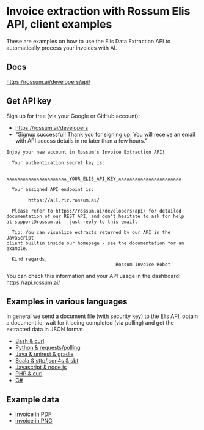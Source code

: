 # Invoice extraction with Rossum Elis API, client examples

These are examples on how to use the Elis Data Extraction API to automatically process your invoices with AI.

## Docs

https://rossum.ai/developers/api/

## Get API key

Sign up for free (via your Google or GitHub account):

- https://rossum.ai/developers
- "Signup successful! Thank you for signing up. You will receive an email with API access details in no later than a few hours."

```
Enjoy your new account in Rossum's Invoice Extraction API!

  Your authentication secret key is:

        xxxxxxxxxxxxxxxxxxxxxx_YOUR_ELIS_API_KEY_xxxxxxxxxxxxxxxxxxxxxxx

  Your assigned API endpoint is:

        https://all.rir.rossum.ai/

  Please refer to https://rossum.ai/developers/api/ for detailed
documentation of our REST API, and don't hesitate to ask for help
at support@rossum.ai - just reply to this email.

  Tip: You can visualize extracts returned by our API in the JavaScript
client builtin inside our homepage - see the documentation for an
example.

  Kind regards,
                                        Rossum Invoice Robot
```

You can check this information and your API usage in the dashboard: https://api.rossum.ai/

## Examples in various languages

In general we send a document file (with security key) to the Elis API, obtain a document id, wait for it being completed (via polling) and get the extracted data in JSON format.

- [Bash & curl](bash-curl/)
- [Python & requests/polling](python-requests/)
- [Java & unirest & gradle](java-unirest/)
- [Scala & sttp/json4s & sbt](scala-sttp/)
- [Javascript & node.js](javascript-nodejs/)
- [PHP & curl](php-curl/)
- [C#](c-sharp/)

## Example data

- [invoice in PDF](data/invoice.pdf)
- [invoice in PNG](data/invoice.png)
